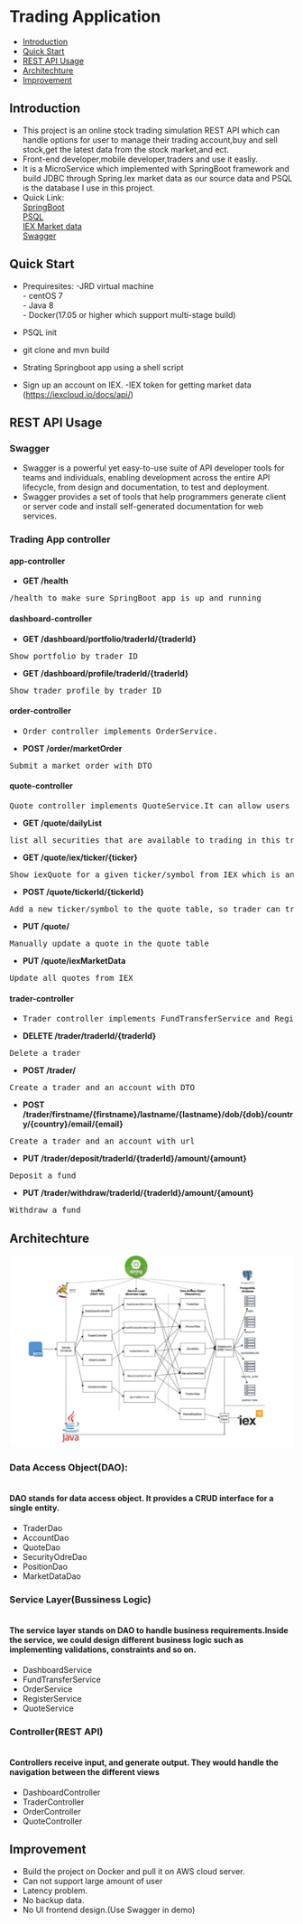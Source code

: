 # Trading Application
- [Introduction](#Introduction)
- [Quick Start](#Quick-Start)
- [REST API Usage](#REST-API-Usage)
- [Architechture](#Architechture)
- [Improvement](#Improvement)
## Introduction
- This project is an online stock trading simulation REST API which can handle options for user to manage their trading account,buy and sell stock,get the latest data from the stock market,and ect.
- Front-end developer,mobile developer,traders and use it easliy.
- It is a MicroService which implemented with SpringBoot framework and build JDBC through Spring.Iex market data as our source data and PSQL is the database I use in this project.
- Quick Link:<br>
  [SpringBoot](https://spring.io/projects/spring-boot)<br>
  [PSQL](https://www.postgresql.org)<br>
  [IEX Market data](https://iexcloud.io)<br>
  [Swagger](https://swagger.io)<br>


## Quick Start
 - Prequiresites:
      \-JRD virtual machine       
      \- centOS 7        
      \- Java 8   
      \- Docker(17.05 or higher which support multi-stage build)
            
- PSQL init
- git clone and mvn build
- Strating Springboot app using a shell script
- Sign up an account on IEX.
-IEX token for getting market data (https://iexcloud.io/docs/api/)

## REST API Usage
### Swagger
- Swagger is a powerful yet easy-to-use suite of API developer tools for teams and individuals, enabling development across the entire API lifecycle, from design and documentation, to test and deployment.
- Swagger provides a set of tools that help programmers generate client or server code and install self-generated documentation for web services.
### Trading App controller

#### app-controller
- **GET /health**
<pre>/health to make sure SpringBoot app is up and running</pre>
#### dashboard-controller
- **GET /dashboard/portfolio/traderId/{traderId}**
<pre>Show portfolio by trader ID</pre>
- **GET /dashboard/profile/traderId/{traderId}**
<pre>Show trader profile by trader ID</pre>
#### order-controller
- <pre>Order controller implements OrderService.</pre>
- **POST /order/marketOrder**
<pre>Submit a market order with DTO</pre>
#### quote-controller
<pre>Quote controller implements QuoteService.It can allow users to sell and buy stock.It can get data through MarketDataDao from IEX.Update the user's account in database.</pre>
- **GET /quote/dailyList**
<pre>list all securities that are available to trading in this trading system</pre>
- **GET /quote/iex/ticker/{ticker}**
<pre>Show iexQuote for a given ticker/symbol from IEX which is an external market data source</pre>
- **POST /quote/tickerId/{tickerId}**
<pre>Add a new ticker/symbol to the quote table, so trader can trade this security.</pre>
- **PUT /quote/**
<pre>Manually update a quote in the quote table</pre>
- **PUT /quote/iexMarketData**
<pre>Update all quotes from IEX</pre>
#### trader-controller
- <pre>Trader controller implements FundTransferService and RegisterService. It could manage trader and account information such as create a new account and delete an exist account. Also, it could deposit and withdraw fund from a given account.</pre>
- **DELETE /trader/traderId/{traderId}**
<pre>Delete a trader</pre>
- **POST /trader/**
<pre>Create a trader and an account with DTO</pre>
- **POST /trader/firstname/{firstname}/lastname/{lastname}/dob/{dob}/country/{country}/email/{email}**
<pre>Create a trader and an account with url</pre>
- **PUT /trader/deposit/traderId/{traderId}/amount/{amount}**
<pre>Deposit a fund</pre>
- **PUT /trader/withdraw/traderId/{traderId}/amount/{amount}**
<pre>Withdraw a fund</pre>

## Architechture
![](https://github.com/keshang-xxpk/Trading-Appication/blob/master/Trading-app-architicture.png)
### Data Access Object(DAO):
#### <br>DAO stands for data access object. It provides a CRUD interface for a single entity.</br>
- TraderDao
- AccountDao
- QuoteDao
- SecurityOdreDao
- PositionDao
- MarketDataDao
### Service Layer(Bussiness Logic)
#### <br>The service layer stands on DAO to handle business requirements.Inside the service, we could design different business logic such as implementing validations, constraints and so on.</br>
- DashboardService
- FundTransferService
- OrderService
- RegisterService
- QuoteService
### Controller(REST API)
#### <br>Controllers receive input, and generate output. They would handle the navigation between the different views</br>
- DashboardController
- TraderController
- OrderController
- QuoteController
## Improvement
- Build the project on Docker and pull it on AWS cloud server.
- Can not support large amount of user
- Latency problem.
- No backup data.
- No UI frontend design.(Use Swagger in demo)

